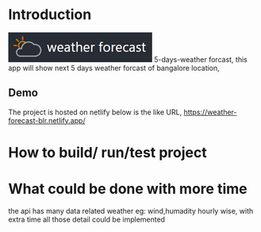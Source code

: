 # Introduction
![image info](./weather.PNG)
5-days-weather forcast, this app will show next 5 days weather forcast of bangalore location,


## Demo
The project is hosted on netlify  below is the like URL,
https://weather-forecast-blr.netlify.app/

# How to build/ run/test project


# What could be done with more time
the api has many data related weather eg: wind,humadity hourly wise,
with extra time all those detail could be implemented 
